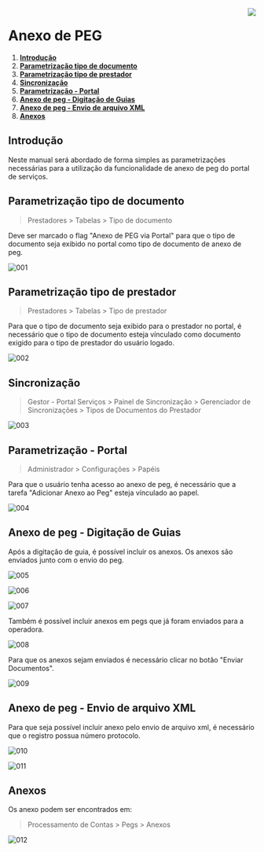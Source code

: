 <img src="../../src/images/benner_rgb.png" align="right"/>

# Anexo de PEG

1. **[Introdução](#introdução)**
2. **[Parametrização tipo de documento](#parametrização-tipo-de-documento)**
3. **[Parametrização tipo de prestador](#parametrização-tipo-de-prestador)**
4. **[Sincronização](#sincronização)**
5. **[Parametrização - Portal](#Parametrização---Portal)**
6. **[Anexo de peg - Digitação de Guias](#Anexo-de-peg---Digitação-de-Guias)**
7. **[Anexo de peg - Envio de arquivo XML](#Anexo-de-peg---Envio-de-arquivo-XML)**
8. **[Anexos](#Anexos)**

## Introdução

Neste manual será abordado de forma simples as parametrizações necessárias para a utilização da funcionalidade de anexo de peg do portal de serviços.

## Parametrização tipo de documento

> Prestadores > Tabelas > Tipo de documento

Deve ser marcado o flag "Anexo de PEG via Portal" para que o tipo de documento seja exibido no portal como tipo de documento de anexo de peg.

![001](src/images/001.png)

## Parametrização tipo de prestador

> Prestadores > Tabelas > Tipo de prestador

Para que o tipo de documento seja exibido para o prestador no portal, é necessário que o tipo de documento esteja vínculado como documento exigido para o tipo de prestador do usuário logado.

![002](src/images/002.png)

## Sincronização

> Gestor - Portal Serviços > Painel de Sincronização > Gerenciador de Sincronizações > Tipos de Documentos do Prestador

![003](src/images/003.png)

## Parametrização - Portal

> Administrador > Configurações > Papéis

Para que o usuário tenha acesso ao anexo de peg, é necessário que a tarefa "Adicionar Anexo ao Peg" esteja vínculado ao papel.

![004](src/images/004.png)

## Anexo de peg - Digitação de Guias

Após a digitação de guia, é possível incluir os anexos. Os anexos são enviados junto com o envio do peg.

![005](src/images/005.png)

![006](src/images/006.png)

![007](src/images/007.png)

Também é possível incluir anexos em pegs que já foram enviados para a operadora.

![008](src/images/008.png)

Para que os anexos sejam enviados é necessário clicar no botão "Enviar Documentos".

![009](src/images/009.png)

## Anexo de peg - Envio de arquivo XML

Para que seja possível incluir anexo pelo envio de arquivo xml, é necessário que o registro possua número protocolo.

![010](src/images/010.png)

![011](src/images/011.png)

## Anexos

Os anexo podem ser encontrados em:

> Processamento de Contas > Pegs > Anexos

![012](src/images/012.png)